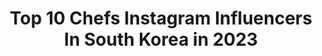 ---
title: Top 10 Chefs Instagram Influencers In South Korea in 2023
description: >-
  Find top chefs Instagram influencers in South Korea in 2023. Most popular hashtags: #kimchi #jhope #artdining.
platform: Instagram
hits: 12
text_top: Identify the top-rated Instagram accounts on inBeat.
text_bottom: Our search engine holds 12 Instagram influencers like this in South Korea for you to pitch.
profiles:
  - username: "seoul_1983"
    fullname: >-
      박준우
    bio: >-
      일상의 기록 - 셰프계정: @accidentally_chef
    location: "South Korea"
    followers: 70167
    engagement: 159
    commentsToLikes: 0.055827
    id: ck13685ha57qo0i19mou1o0ev
    verified: false
    hashtags: "#ad, #icookfor, #pril, #norwayseafoodcouncil"
  - username: "chefhoyoon"
    fullname: >-
      김호윤
    bio: >-
      Executive Chef Restaurant RIPE WX Osteria Orzo
    location: "South Korea"
    followers: 17285
    engagement: 296
    commentsToLikes: 0.014279
    id: ck0w79rmecgtn0i19mex0ctl9
    verified: false
    hashtags: "#restaurantripe, #wx, #sarangbang, #kitschcow"
  - username: "cheftonyyoo"
    fullname: >-
      Tony Yoo 유현수
    bio: >-
      Chef owner restaurant Dooreyoo #유현수셰프 #두레유 #dooreyoo #유현수 #토니유 #토니유셰프 #tonyyoo
    location: "South Korea"
    followers: 10040
    engagement: 567
    commentsToLikes: 0.008612
    id: ck8sys9cplt5r0j78pqyqfwgh
    verified: false
    hashtags: "#artdining, #glosens, #ganaart, #colabxblend"
  - username: "bigbadwolfsf"
    fullname: >-
      𝕭𝖎𝖌 𝕭𝖆𝖉 𝖂𝖔𝖑𝖋 𝖘𝖋
    bio: >-
      FIRST GEN KOREAN-AMERICAN CHEF. 🇰🇷 📍SF, CA. FEMINIST @bigbadqueens . 먹깨비 CANNABIS ADVOCATE 💚 *NFS / 21+ Next event: TBD
    location: "South Korea"
    followers: 7579
    engagement: 495
    commentsToLikes: 0.116161
    id: ck5pw78z0lg110i11xf5ptj9i
    verified: false
    hashtags: "#socialdistancing, #mukbang, #challengeaccepted, #shinramen"
  - username: "honeybeecake"
    fullname: >-
      Honeybee Cakes
    bio: >-
      • Pastry Academy & Shop | Seoul, Korea🇰🇷 • CEO founder & Pastry chef | Eunjung Cho • 수업 신청🔻
    location: "South Korea"
    followers: 74687
    engagement: 166
    commentsToLikes: 0.018059
    id: ck55pmnkrawaw0i11y3hiu95q
    verified: false
    hashtags: "#lamainedition, #stayhome, #valrhona, #cookies"
  - username: "chef__angelo"
    fullname: >-
      김 성 진 ✨
    bio: >-
      그냥 요리하는 김씨 #행복해져라 채린이랑❤️
    location: "South Korea"
    followers: 5852
    engagement: 708
    commentsToLikes: 0.017431
    id: ckap0s8xvrkdf0i78r9xrzwwx
    verified: false
    hashtags: ""
  - username: "hdk_chef"
    fullname: >-
      규슐랭가이드
    bio: >-
      저의 맛집이 당신의 맛집이 될순 없어요 참고만 하시고 판단은 각자 알아서 #규슐랭 +지역명 검색 ex) 제주도, 마포구, 연남동 #옐로우보울
    location: "South Korea"
    followers: 94924
    engagement: 213
    commentsToLikes: 0.034121
    id: ckap8ohoqp9at0i78zfmdkm8g
    verified: false
    hashtags: ""
  - username: "mulkong_chef"
    fullname: >-
      물콩식당의 주인장
    bio: >-
      ＭＵＬＫＯＮＧ ＢＩＳＴＲＯ 🦅🏠 누군가 정성스레 만들어 준 어느 날의 음식은 마음 깊은 곳 강한 감정을 새기곤 다시 마주할 때 그날의 온기를 생생하게 전합니다. 손님의 소중한 사연과 '소울푸드'를 주문하세요. 📮DM or Email💌- mulk5@naver.com
    location: "South Korea"
    followers: 102546
    engagement: 570
    commentsToLikes: 0.007068
    id: ck8tcq3wp08zy0j78o0ojxkj3
    verified: false
    hashtags: "#cj"
  - username: "lutce"
    fullname: >-
      Lucía Fresco
    bio: >-
      🏐 Professional Volleyball Player 🇦🇷 National Team - Olympics Río 2016 🌍 World traveler🌈
    location: "South Korea"
    followers: 33558
    engagement: 865
    commentsToLikes: 0.019045
    id: ck5hdi9cjnkdm0i11mnctukmp
    verified: false
    hashtags: "#heunkuk, #kimchi, #volleyball, #voley"
  - username: "marrubee"
    fullname: >-
      YOON DOOWON'S DRUM 🥁
    bio: >-
      Hoi, i draw korean bois
    location: "South Korea"
    followers: 4813
    engagement: 2940
    commentsToLikes: 0.027321
    id: ck15sdrc1cht80i19bfj1pc2o
    verified: false
    hashtags: "#fanartbts, #bts, #btsfanart, #taehyung"
---
